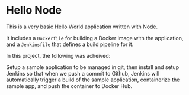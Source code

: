 # Hello Node
This is a very basic Hello World application written with Node.

It includes a `Dockerfile` for building a Docker image with the application, and a `Jenkinsfile` that defines a build pipeline for it.

In this project, the following was acheived: 

Setup a sample application to be managed in git, then install and setup Jenkins so that when we push a commit to Github, Jenkins will automatically trigger a build of the sample application, containerize the sample app, and push the container to Docker Hub.
